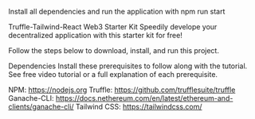 Install all dependencies and run the application with npm run start

Truffle-Tailwind-React Web3 Starter Kit
Speedily develope your decentralized application with this starter kit for free!

Follow the steps below to download, install, and run this project.

Dependencies
Install these prerequisites to follow along with the tutorial. See free video tutorial or a full explanation of each prerequisite.

NPM: https://nodejs.org
Truffle: https://github.com/trufflesuite/truffle
Ganache-CLI: https://docs.nethereum.com/en/latest/ethereum-and-clients/ganache-cli/
Tailwind CSS: https://tailwindcss.com/